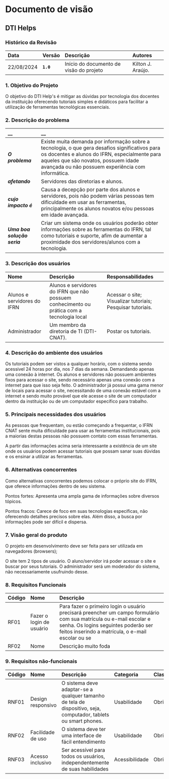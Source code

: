# Documento de visão

## DTI Helps

### Histórico da Revisão 

|  Data  | Versão | Descrição | Autores |
|:-------|:-------|:----------|:------|
| 22/08/2024 |  **`1.0`** | Início do documento de visão do projeto  | Kilton J. Araújo.|


### 1. Objetivo do Projeto 

O objetivo do DTI Help's é mitigar as dúvidas por tecnologia dos docentes da instituição oferecendo tutoriais simples e didáticos para facilitar a utilização de ferramentas tecnológicas essenciais.

 

### 2. Descrição do problema 

|         __        | __   |
|:------------------|:-----|
| **_O problema_**    | Existe muita demanda por informação sobre a tecnologia, o que gera desafios significativos para os docentes e alunos do IFRN, especialmente para aqueles que são novatos, possuem idade avançada ou não possuem experiência com informática.|
| **_afetando_**      | Servidores das diretorias e alunos. |
| **_cujo impacto é_**| Causa a decepção por parte dos alunos e servidores, pois não podem várias pessoas tem dificuldade em usar as ferramentas, principalmente os alunos novatos e/ou pessoas em idade avançada.|
| **_Uma boa solução seria_** | Criar um sistema onde os usuários poderão obter informações sobre as ferramentas do IFRN, tal como tutoriais e suporte, afim de aumentar a proximidade dos servidores/alunos com a tecnologia.|


### 3. Descrição dos usuários

| Nome | Descrição | Responsabilidades |
|:---  |:--- |:--- |
| Alunos e servidores do IFRN | Alunos e servidores do IFRN que não possuem conhecimento ou prática com a tecnologia local | Acessar o site; Visualizar tutoriais; Pesquisar tutoriais.|
| Administrador | Um membro da diretoria de TI (DTI-CNAT). | Postar os tutoriais.|

### 4. Descrição do ambiente dos usuários

Os tutoriais podem ser vistos a qualquer horário, com o sistema sendo acessivel 24 horas por dia, nos 7 dias da semana. Demandando apenas uma conexão à internet.
Os alunos e servidores não possuem ambientes fixos para acessar o site, sendo necessário apenas uma conexão com a internet para que isso seja feito.
O administrador já possui uma gama menor de locais para acessar o site, necessitando de uma conexão estável com a internet e sendo muito provável que ele acesse o site de um computador dentro da instituição ou de um computador específico para trabalho.

### 5. Principais necessidades dos usuários
As pessoas que frequentam, ou estão começando a frequentar, o IFRN CNAT sente muita dificuldade para usar as ferramentas institucionais, pois a maiorias destas pessoas não possuem contato com essas ferramentas.

A partir das informações acima seria interessante a existência de um site onde os usuários podem acessar tutoriais que possam sanar suas dúvidas e os ensinar a utilizar as ferramentas.

### 6.	Alternativas concorrentes
Como alternativas concorrentes podemos colocar o próprio site do IFRN, que oferece informações dentro de seu sistema.

Pontos fortes: Apresenta uma ampla gama de informações sobre diversos tópicos.

Pontos fracos: Carece de foco em suas tecnologias específicas, não oferecendo detalhes precisos sobre elas. Além disso, a busca por informações pode ser difícil e dispersa.




### 7.	Visão geral do produto
O projeto em desenvolvimento deve ser feita para ser utilizada em navegadores (browsers); 

O site tem 2 tipos de usuário. O aluno/servidor irá poder acessar o site e buscar por seus tutoriais. O administrador será um moderador do sistema, não necessariamente usufruindo desse.
 

### 8. Requisitos Funcionais

| Código | Nome | Descrição |
|:---  |:--- |:--- |
| RF01 | Fazer o login de usuário | Para fazer o primeiro login o usuário precisará preencher um campo formulário com sua matrícula ou e-mail escolar e senha. Os logins seguintes poderão ser feitos inserindo a matrícula, o e-mail escolar ou se 
| RF02| Nome | Descrição muito foda |

### 9. Requisitos não-funcionais

 Código | Nome | Descrição | Categoria | Classificação
|:---  |:--- |:--- |:--- |:--- |
| RNF01 | Design responsivo | O sistema deve adaptar-se a qualquer tamanho de tela de dispositivo, seja, computador, tablets ou smart phones. | Usabilidade | Obrigatório |
| RNF02 | Facilidade de uso | O sistema deve ter uma interface de fácil entendimento | Usabilidade | Obrigatório |
| RNF03 | Acesso inclusivo | Ser acessível para todos os usuários, independentemente de suas habilidades | Acessibilidade | Obrigatório |

